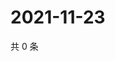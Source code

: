 # 2021-11-23

共 0 条

<!-- BEGIN WEIBO -->
<!-- 最后更新时间 Tue Nov 23 2021 15:14:28 GMT+0800 (China Standard Time) -->

<!-- END WEIBO -->
